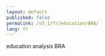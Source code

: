 ```yaml
---
layout: default
published: false
permalink: /v3_1/fr/education/BRA/
lang: fr
---
```


education analysis BRA
